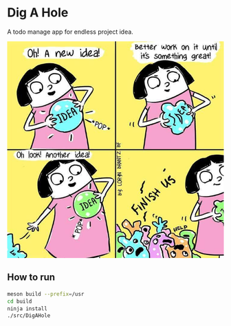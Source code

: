 # Dig A Hole

A todo manage app for endless project idea.

![jokes](./img/jokes.jpg)

## How to run

```bash
meson build --prefix=/usr
cd build
ninja install
./src/DigAHole
```
